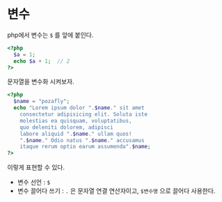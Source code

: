 # 변수

php에서 변수는 `$` 를 앞에 붙인다.

```php
<?php
  $a = 1;
  echo $a + 1;  // 2
?>
```

문자열을 변수화 시켜보자.

```php
<?php
  $name = "pozafly";
  echo "Lorem ipsum dolor ".$name." sit amet 
    consectetur adipisicing elit. Soluta iste 
    molestias ea quisquam, voluptatibus, 
    quo deleniti dolorem, adipisci 
    labore aliquid ".$name." ullam quos! 
    ".$name." Odio natus ".$name." accusamus 
    itaque rerum optio earum assumenda".$name;
?>
```

이렇게 표현할 수 있다.

- 변수 선언 : `$`
- 변수 끌어다 쓰기 : `.` 은 문자열 연결 연산자이고, `$변수명` 으로 끌어다 사용한다.